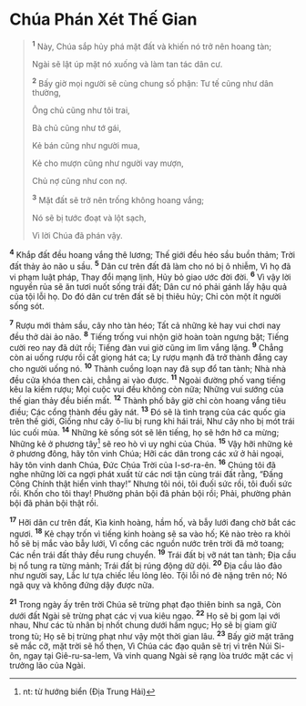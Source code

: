 # Chúa Phán Xét Thế Gian

> <sup><b>1</b></sup> Này, Chúa sắp hủy phá mặt đất và khiến nó trở nên hoang tàn;
> 
> Ngài sẽ lật úp mặt nó xuống và làm tan tác dân cư.
> 
> <sup><b>2</b></sup> Bấy giờ mọi người sẽ cùng chung số phận: Tư tế cũng như dân thường,
> 
> Ông chủ cũng như tôi trai,
> 
> Bà chủ cũng như tớ gái,
> 
> Kẻ bán cũng như người mua,
> 
> Kẻ cho mượn cũng như người vay mượn,
> 
> Chủ nợ cũng như con nợ.
> 
> <sup><b>3</b></sup> Mặt đất sẽ trở nên trống không hoang vắng;
> 
> Nó sẽ bị tước đoạt và lột sạch,
> 
> Vì lời Chúa đã phán vậy.
>

<sup><b>4</b></sup> Khắp đất đều hoang vắng thê lương; Thế giới đều héo sầu buồn thảm; Trời đất thảy ảo não u sầu. <sup><b>5</b></sup> Dân cư trên đất đã làm cho nó bị ô nhiễm, Vì họ đã vi phạm luật pháp, Thay đổi mạng lịnh, Hủy bỏ giao ước đời đời. <sup><b>6</b></sup> Vì vậy lời nguyền rủa sẽ ăn tươi nuốt sống trái đất; Dân cư nó phải gánh lấy hậu quả của tội lỗi họ. Do đó dân cư trên đất sẽ bị thiêu hủy; Chỉ còn một ít người sống sót.

<sup><b>7</b></sup> Rượu mới thảm sầu, cây nho tàn héo; Tất cả những kẻ hay vui chơi nay đều thở dài ảo não. <sup><b>8</b></sup> Tiếng trống vui nhộn giờ hoàn toàn ngưng bặt; Tiếng cười reo nay đã dứt rồi; Tiếng đàn vui giờ cũng im lìm vắng lặng. <sup><b>9</b></sup> Chẳng còn ai uống rượu rồi cất giọng hát ca; Ly rượu mạnh đã trở thành đắng cay cho người uống nó. <sup><b>10</b></sup> Thành cuồng loạn nay đã sụp đổ tan tành; Nhà nhà đều cửa khóa then cài, chẳng ai vào được. <sup><b>11</b></sup> Ngoài đường phố vang tiếng kêu la kiếm rượu; Mọi cuộc vui đều không còn nữa; Những vui sướng của thế gian thảy đều biến mất. <sup><b>12</b></sup> Thành phố bây giờ chỉ còn hoang vắng tiêu điều; Các cổng thành đều gãy nát. <sup><b>13</b></sup> Ðó sẽ là tình trạng của các quốc gia trên thế giới, Giống như cây ô-liu bị rung khi hái trái, Như cây nho bị mót trái lúc cuối mùa. <sup><b>14</b></sup> Những kẻ sống sót sẽ lên tiếng, họ sẽ hớn hở ca mừng; Những kẻ ở phương tây[^1] sẽ reo hò vì uy nghi của Chúa. <sup><b>15</b></sup> Vậy hỡi những kẻ ở phương đông, hãy tôn vinh Chúa; Hỡi các dân trong các xứ ở hải ngoại, hãy tôn vinh danh Chúa, Ðức Chúa Trời của I-sơ-ra-ên. <sup><b>16</b></sup> Chúng tôi đã nghe những lời ca ngợi phát xuất từ các nơi tận cùng trái đất rằng, “Ðấng Công Chính thật hiển vinh thay!” Nhưng tôi nói, tôi đuối sức rồi, tôi đuối sức rồi. Khốn cho tôi thay! Phường phản bội đã phản bội rồi; Phải, phường phản bội đã phản bội thật rồi.

<sup><b>17</b></sup> Hỡi dân cư trên đất, Kìa kinh hoàng, hầm hố, và bẫy lưới đang chờ bắt các ngươi. <sup><b>18</b></sup> Kẻ chạy trốn vì tiếng kinh hoàng sẽ sa vào hố; Kẻ nào trèo ra khỏi hố sẽ bị mắc vào bẫy lưới, Vì cổng các nguồn nước trên trời đã mở toang; Các nền trái đất thảy đều rung chuyển. <sup><b>19</b></sup> Trái đất bị vỡ nát tan tành; Ðịa cầu bị nổ tung ra từng mảnh; Trái đất bị rúng động dữ dội. <sup><b>20</b></sup> Ðịa cầu lảo đảo như người say, Lắc lư tựa chiếc lều lỏng lẻo. Tội lỗi nó đè nặng trên nó; Nó ngã quỵ và không đứng dậy được nữa.

<sup><b>21</b></sup> Trong ngày ấy trên trời Chúa sẽ trừng phạt đạo thiên binh sa ngã, Còn dưới đất Ngài sẽ trừng phạt các vị vua kiêu ngạo. <sup><b>22</b></sup> Họ sẽ bị gom lại với nhau, Như các tù nhân bị nhốt chung dưới hầm ngục; Họ sẽ bị giam giữ trong tù; Họ sẽ bị trừng phạt như vậy một thời gian lâu. <sup><b>23</b></sup> Bấy giờ mặt trăng sẽ mắc cỡ, mặt trời sẽ hổ thẹn, Vì Chúa các đạo quân sẽ trị vì trên Núi Si-ôn, ngay tại Giê-ru-sa-lem, Và vinh quang Ngài sẽ rạng lòa trước mặt các vị trưởng lão của Ngài.

[^1]: nt: từ hướng biển (Ðịa Trung Hải)
